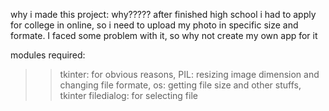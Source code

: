 why i made this project: 
why?????
after finished high school i had to apply for college in online, so i need to upload my photo in specific size and formate.
I faced some problem with it,  so why not create my own app for it




modules required:
  >> tkinter: for obvious reasons, 
  >> PIL: resizing image dimension and changing file formate, 
  >> os: getting file size and other stuffs, 
  >> tkinter filedialog: for selecting file
